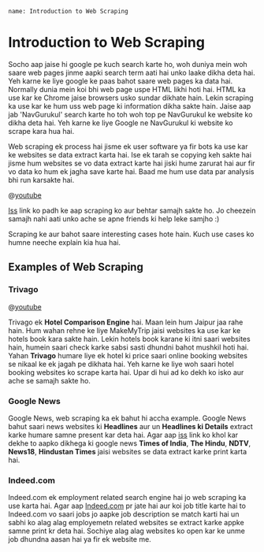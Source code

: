 ```ngMeta
name: Introduction to Web Scraping
```

# Introduction to Web Scraping

Socho aap jaise hi google pe kuch search karte ho, woh duniya mein woh saare web pages jinme aapki search term aati hai unko laake dikha deta hai. Yeh karne ke liye google ke paas bahot saare web pages ka data hai. Normally dunia mein koi bhi web page uspe HTML likhi hoti hai. HTML ka use kar ke Chrome jaise browsers usko sundar dikhate hain. Lekin scraping ka use kar ke hum uss web page ki information dikha sakte hain. Jaise aap jab 'NavGurukul' search karte ho toh woh top pe NavGurukul ke website ko dikha deta hai. Yeh karne ke liye Google ne NavGurukul ki website ko scrape kara hua hai.

Web scraping ek process hai jisme ek user software ya fir bots ka use kar ke websites se data extract karta hai. Ise ek tarah se copying keh sakte hai jisme hum websites se vo data extract karte hai jiski hume zarurat hai aur fir vo data ko hum ek jagha save karte hai. Baad me hum use data par analysis bhi run karsakte hai.

@[youtube](https://www.youtube.com/watch?v=7IUfRVYew-o)

[Iss](https://www.scrapehero.com/a-beginners-guide-to-web-scraping-part-1-the-basics/) link ko padh ke aap scraping ko aur behtar samajh sakte ho. Jo cheezein samajh nahi aati unko ache se apne friends ki help leke samjho :)

Scraping ke aur bahot saare interesting cases hote hain. Kuch use cases ko humne neeche explain kia hua hai.


## Examples of Web Scraping

### Trivago

@[youtube](https://www.youtube.com/watch?v=eA5MNQ4f1uc)

Trivago ek **Hotel Comparison Engine** hai. Maan lein hum Jaipur jaa rahe hain. Hum wahan rehne ke liye MakeMyTrip jaisi websites ka use kar ke hotels book kara sakte hain. Lekin hotels book karane ki itni saari websites hain, humein saari check karke sabsi sasti dhundni bahot mushkil hoti hai. Yahan **Trivago** humare liye ek hotel ki price saari online booking websites se nikaal ke ek jagah pe dikhata hai. Yeh karne ke liye woh saari hotel booking websites ko scrape karta hai. Upar di hui ad ko dekh ko isko aur ache se samajh sakte ho.

### Google News
Google News, web scraping ka ek bahut hi accha example. Google News bahut saari news websites ki **Headlines** aur un **Headlines ki Details**  extract karke humare samne present kar deta hai. Agar aap [iss](https://news.google.com/?hl=en-IN&gl=IN&ceid=IN:en) link ko khol kar dekhe to aapko dikhega ki google news **Times of India**, **The Hindu**, **NDTV**, **News18**, **Hindustan Times** jaisi websites se data extract karke print karta hai.

### Indeed.com
Indeed.com ek employment related search engine hai jo web scraping ka use karta hai. Agar aap [Indeed.com](https://www.indeed.co.in/) pr jate hai aur koi job title karte hai to Indeed.com vo saari jobs jo aapke job description se match karti hai un sabhi ko alag alag employemetn related websites se extract karke appke samne print kr deta hai. Sochiye alag alag websites ko open kar ke unme job dhundna aasan hai ya fir ek website me.
